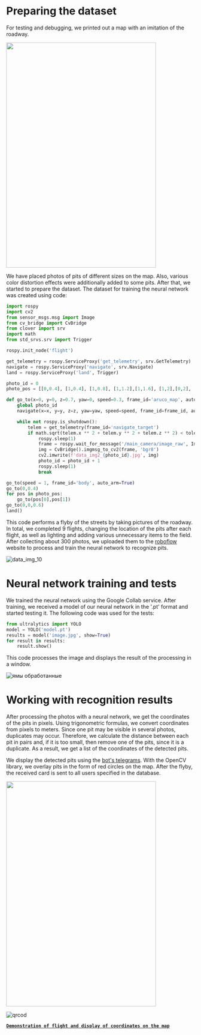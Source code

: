 # Preparing the dataset
For testing and debugging, we printed out a map with an imitation of the roadway.

<img src="https://github.com/user-attachments/assets/db438641-c850-4cc7-a689-71e5e0eeebdb" width="400" height="600">

We have placed photos of pits of different sizes on the map. Also, various color distortion effects were additionally added to some pits. After that, we started to prepare the dataset. The dataset for training the neural network was created using code:

```python
import rospy
import cv2
from sensor_msgs.msg import Image
from cv_bridge import CvBridge
from clover import srv
import math
from std_srvs.srv import Trigger

rospy.init_node('flight')

get_telemetry = rospy.ServiceProxy('get_telemetry', srv.GetTelemetry)
navigate = rospy.ServiceProxy('navigate', srv.Navigate)
land = rospy.ServiceProxy('land', Trigger)

photo_id = 0
photo_pos = [[0,0.4], [1,0.4], [1,0.8], [1,1.2],[1,1.6], [1,2],[0,2], [0,0.4]]

def go_to(x=0, y=0, z=0.7, yaw=0, speed=0.3, frame_id='aruco_map', auto_arm=False, tolerance=0.15):
    global photo_id
    navigate(x=x, y=y, z=z, yaw=yaw, speed=speed, frame_id=frame_id, auto_arm=auto_arm)

    while not rospy.is_shutdown():
        telem = get_telemetry(frame_id='navigate_target')
        if math.sqrt(telem.x ** 2 + telem.y ** 2 + telem.z ** 2) < tolerance:
            rospy.sleep(1)
            frame = rospy.wait_for_message('/main_camera/image_raw', Image)
            img = CvBridge().imgmsg_to_cv2(frame, 'bgr8')
            cv2.imwrite(f'data_img2_{photo_id}.jpg', img)
            photo_id = photo_id + 1
            rospy.sleep(1)
            break

go_to(speed = 1, frame_id='body', auto_arm=True)
go_to(0,0.4)
for pos in photo_pos:
    go_to(pos[0],pos[1])
go_to(0,0,0.6)
land()
```

This code performs a flyby of the streets by taking pictures of the roadway. In total, we completed 9 flights, changing the location of the pits after each flight, as well as lighting and adding various unnecessary items to the field. After collecting about 300 photos, we uploaded them to the [roboflow](https://app.roboflow.com/login) website to process and train the neural network to recognize pits.

![data_img_10](https://github.com/user-attachments/assets/5ff84f07-7390-4d1f-8c10-0e6caf8e60da)

# Neural network training and tests
We trained the neural network using the Google Collab service. After training, we received a model of our neural network in the '.pt' format and started testing it. The following code was used for the tests:
```python
from ultralytics import YOLO
model = YOLO('model.pt')
results = model('image.jpg', show=True)
for result in results:
    result.show()
```
This code processes the image and displays the result of the processing in a window.

![ямы обработанные](https://github.com/user-attachments/assets/a4888274-f317-4aed-aef5-890789c613bc)

# Working with recognition results
After processing the photos with a neural network, we get the coordinates of the pits in pixels. Using trigonometric formulas, we convert coordinates from pixels to meters. Since one pit may be visible in several photos, duplicates may occur. Therefore, we calculate the distance between each pit in pairs and, if it is too small, then remove one of the pits, since it is a duplicate. As a result, we get a list of the coordinates of the detected pits.

We display the detected pits using the [bot's telegrams](https://web.telegram.org/k/#@clever128_bot). With the OpenCV library, we overlay pits in the form of red circles on the map. After the flyby, the received card is sent to all users specified in the database.

<img src="https://github.com/user-attachments/assets/52269930-f4c1-43ea-8fbc-8d5f3a9c8714" width="400" height="600">

![qrcod](https://github.com/user-attachments/assets/878efc64-b4ef-4c50-8439-afbb6959bfdc)

[**`Demonstration of flight and display of coordinates on the map`**](https://disk.yandex.ru/i/Z1GQtmxnsRyUFA)
